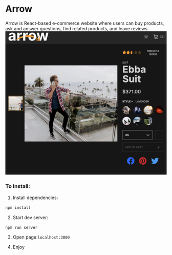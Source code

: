 
# Arrow
 Arrow is React-based e-commerce website where users can buy products, ask and answer questions, find related products, and leave reviews.
 <img src="/src/images/arrow_v3.png" alt="project landing page image" width="600px" />


### To install:
1. Install dependencies:
````sh
npm install
````
2. Start dev server:
````sh
npm run server
````
3. Open page:```localhost:3000```

4. Enjoy
